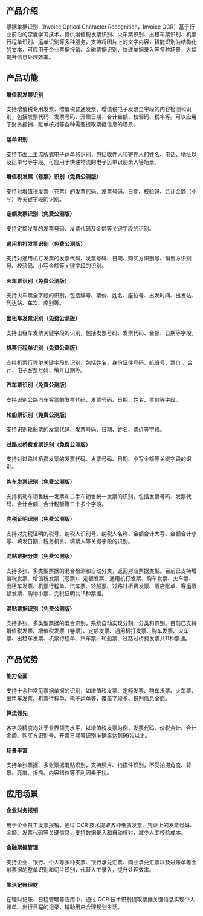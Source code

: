 ## 产品介绍
票据单据识别（Invoice Optical Character Recognition，Invoice OCR）基于行业前沿的深度学习技术，提供增值税发票识别、火车票识别、出租车票识别、机票行程单识别、运单识别等多种服务，支持将图片上的文字内容，智能识别为结构化的文本，可应用于企业票据报销、金融票据识别、快递单据录入等多种场景，大幅提升信息处理效率。

## 产品功能

#### 增值税发票识别
支持增值税专用发票、增值税普通发票、增值税电子发票全字段的内容检测和识别，包括发票代码、发票号码、开票日期、合计金额、校验码、税率等。可以应用于财务报销、账单核对等各种需要提取票据信息的场景。

#### 运单识别
支持市面上主流版式电子运单的识别，包括收件人和寄件人的姓名、电话、地址以及运单号等字段。可应用于快递物流的电子运单识别录入等场景。

#### 增值税发票（卷票）识别（免费公测版）
支持对增值税发票（卷票）的发票代码、发票号码、日期、校验码、合计金额（小写）等关键字段的识别。

#### 定额发票识别（免费公测版）
支持定额发票的发票号码、发票代码及金额等关键字段的识别。

#### 通用机打发票识别（免费公测版）
支持对通用机打发票的发票代码、发票号码、日期、购买方识别号、销售方识别号、校验码、小写金额等关键字段的识别。

#### 火车票识别（免费公测版）
支持火车票全字段的识别，包括编号、票价、姓名、座位号、出发时间、出发站、到达站、车次、席别等。

#### 出租车发票识别（免费公测版）
支持出租车发票关键字段的识别，包括发票号码、发票代码、金额、日期等字段。

#### 机票行程单识别（免费公测版）
支持机票行程单关键字段的识别，包括姓名、身份证件号码、航班号、票价 、合计、电子客票号码、填开日期等。

#### 汽车票识别（免费公测版）
支持识别公路汽车客票的发票代码、发票号码、日期、姓名、票价等字段。

#### 轮船票识别（免费公测版）
支持识别轮船票的发票代码、发票号码、日期、姓名、票价等字段。

#### 过路过桥费发票识别（免费公测版）
支持对过路过桥费发票的发票代码、发票号码、日期、小写金额等关键字段的识别。

#### 购车发票识别（免费公测版）
支持机动车销售统一发票和二手车销售统一发票的识别，包括发票号码、发票代码、合计金额、合计税额等二十多个字段。

#### 完税证明识别（免费公测版）
支持对完税证明的税号、纳税人识别号、纳税人名称、金额合计大写、金额合计小写、填发日期、税务机关、填票人等关键字段的识别。

#### 混贴票据分类（免费公测版）
支持多张、多类型票据的混合检测和自动分类，返回对应票据类型。目前已支持增值税发票、增值税发票（卷票）、定额发票、通用机打发票、购车发票、火车票、出租车发票、机票行程单、汽车票、轮船票、过路过桥费发票、酒店账单、客运限额发票、购物小票、完税证明共15种票据。

#### 混贴票据识别（免费公测版）
支持多张、多类型票据的混合识别，系统自动实现分割、分类和识别。目前已支持增值税发票、增值税发票（卷票）、定额发票、通用机打发票、购车发票、火车票、出租车发票、机票行程单、汽车票、轮船票、过路过桥费发票共11种票据。

## 产品优势
#### 能力全面
支持十余种常见票据单据的识别，如增值税发票、定额发票、购车发票、火车票、出粗车发票、机票行程单、电子运单等，覆盖字段多、识别信息全面。

#### 算法领先
各字段精度均处于业界领先水平，以增值税发票为例，发票代码、价税合计、合计金额、购买方识别号、开票日期等识别准确率达到99%以上。

#### 场景丰富
支持单张票据、多张票据混贴识别，支持照片、扫描件识别，不受拍摄角度、背景、亮度、折痕、内容错位等不利因素干扰。

## 应用场景
#### 企业财务报销
用于企业员工发票报销，通过 OCR 技术提取各种纸质发票、凭证上的发票号码、金额、发票代码等关键信息，支持数据录入和自动核对，减少人工校验成本。

#### 金融票据管理
支持企业、银行、个人等多种支票、银行承兑汇票、商业承兑汇票以及进账单等金融票据的整单识别和切片识别，代替人工录入，提升处理效率。

#### 生活记账理财
在理财记账、日程管理等应用中，通过 OCR 技术识别提取票据关键信息实现个人账单、出行日程的记录，辅助用户合理规划生活。


